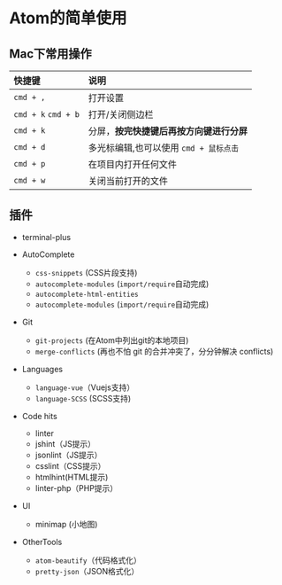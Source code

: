 # Atom的简单使用

## Mac下常用操作

| 快捷键 | 说明 |
| :--- | :--- |
| `cmd + ,` | 打开设置 |
| `cmd + k` `cmd + b` | 打开/关闭侧边栏 |
| `cmd + k` | 分屏，**按完快捷键后再按方向键进行分屏** |
| `cmd + d` | 多光标编辑,也可以使用 `cmd + 鼠标点击` |
| `cmd + p` | 在项目内打开任何文件 |
| `cmd + w` | 关闭当前打开的文件 |

## 插件

* terminal-plus

* AutoComplete
    * `css-snippets` (CSS片段支持)
    * `autocomplete-modules` (`import/require`自动完成)
    * `autocomplete-html-entities` 
    * `autocomplete-modules` (`import/require`自动完成)

* Git
    * `git-projects` (在Atom中列出git的本地项目)
    * `merge-conflicts` (再也不怕 git 的合并冲突了，分分钟解决 conflicts)
* Languages 
    * `language-vue`（Vuejs支持）
    * `language-SCSS` (SCSS支持)
* Code hits
    * linter
    * jshint（JS提示）
    * jsonlint（JS提示）
    * csslint（CSS提示）
    * htmlhint(HTML提示)
    * linter-php（PHP提示）

* UI
    * minimap (小地图)

* OtherTools
    * `atom-beautify`（代码格式化）
    * `pretty-json`（JSON格式化）


